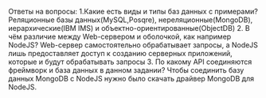 Ответы на вопросы:
1.Какие есть виды и типы баз данных с примерами?
Реляционные базы данных(MySQL,Posqre), нереляционные(MongoDB), иерархические(IBM IMS) и объектно-ориентированные(ObjectDB)
2. В чём различие между Web-сервером и оболочкой, как например NodeJS?
Web-сервер самостоятельно обрабатывает запросы, а NodeJS лишь предоставляет доступ  к созданию серверных приложений, которые и будут обрабатывать запросы
3. По какому API соединяются фреймворк и база данных в данном задании?
Чтобы соединить базу данных MongoDB с NodeJS нужно было скачать драйвер MongoDB для NodeJS.
